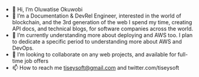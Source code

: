 - 👋 Hi, I’m Oluwatise Okuwobi
- 👀 I’m a Documentation & DevRel Engineer, interested in the world of blockchain, and the 3rd generation of the web I spend my time, creating API docs, and technical blogs, for software companies across the world.
- 🌱 I’m currently understanding more about deploying and AWS too. I plan to dedicate a specific period to understanding more about AWS and DevOps.
- 💞️ I’m looking to collaborate on any web projects, and available for full-time job offers
- 📫 How to reach me tiseysoft@gmail.com and twitter.com/tiseysoft

<!---
tiseysoft/tiseysoft is a ✨ special ✨ repository because its `README.md` (this file) appears on your GitHub profile.
You can click the Preview link to take a look at your changes.
--->
